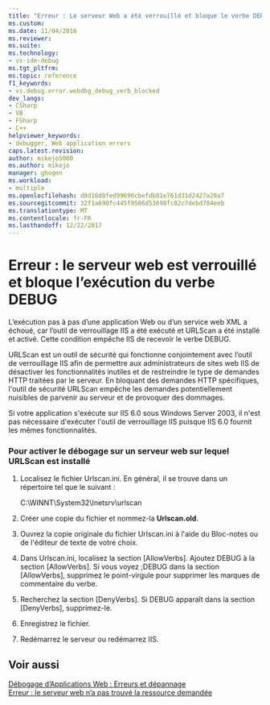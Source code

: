 ```yaml
---
title: "Erreur : Le serveur Web a été verrouillé et bloque le verbe DEBUG | Documents Microsoft"
ms.custom: 
ms.date: 11/04/2016
ms.reviewer: 
ms.suite: 
ms.technology:
- vs-ide-debug
ms.tgt_pltfrm: 
ms.topic: reference
f1_keywords:
- vs.debug.error.webdbg_debug_verb_blocked
dev_langs:
- CSharp
- VB
- FSharp
- C++
helpviewer_keywords:
- debugger, Web application errors
caps.latest.revision: 
author: mikejo5000
ms.author: mikejo
manager: ghogen
ms.workload:
- multiple
ms.openlocfilehash: d8d16d8fed99696cbefdb81e761d31d2427a20a7
ms.sourcegitcommit: 32f1a690fc445f9586d53698fc82c7debd784eeb
ms.translationtype: MT
ms.contentlocale: fr-FR
ms.lasthandoff: 12/22/2017
---
```

# <a name="error-the-web-server-has-been-locked-down-and-is-blocking-the-debug-verb"></a>Erreur : le serveur web est verrouillé et bloque l’exécution du verbe DEBUG
L’exécution pas à pas d’une application Web ou d’un service web XML a échoué, car l’outil de verrouillage IIS a été exécuté et URLScan a été installé et activé. Cette condition empêche IIS de recevoir le verbe DEBUG.  
  
 URLScan est un outil de sécurité qui fonctionne conjointement avec l’outil de verrouillage IIS afin de permettre aux administrateurs de sites web IIS de désactiver les fonctionnalités inutiles et de restreindre le type de demandes HTTP traitées par le serveur. En bloquant des demandes HTTP spécifiques, l'outil de sécurité URLScan empêche les demandes potentiellement nuisibles de parvenir au serveur et de provoquer des dommages.  
  
 Si votre application s'exécute sur IIS 6.0 sous Windows Server 2003, il n'est pas nécessaire d'exécuter l'outil de verrouillage IIS puisque IIS 6.0 fournit les mêmes fonctionnalités.  
  
### <a name="to-enable-debugging-on-a-web-server-with-urlscan-installed"></a>Pour activer le débogage sur un serveur web sur lequel URLScan est installé  
  
1.  Localisez le fichier Urlscan.ini. En général, il se trouve dans un répertoire tel que le suivant :  
  
     C:\WINNT\System32\Inetsrv\urlscan  
  
2.  Créer une copie du fichier et nommez-la **Urlscan.old**.  
  
3.  Ouvrez la copie originale du fichier Urlscan.ini à l'aide du Bloc-notes ou de l'éditeur de texte de votre choix.  
  
4.  Dans Urlscan.ini, localisez la section [AllowVerbs]. Ajoutez DEBUG à la section [AllowVerbs]. Si vous voyez ;DEBUG dans la section [AllowVerbs], supprimez le point-virgule pour supprimer les marques de commentaire du verbe.  
  
5.  Recherchez la section [DenyVerbs]. Si DEBUG apparaît dans la section [DenyVerbs], supprimez-le.  
  
6.  Enregistrez le fichier.  
  
7.  Redémarrez le serveur ou redémarrez IIS.  
  
## <a name="see-also"></a>Voir aussi  
 [Débogage d’Applications Web : Erreurs et dépannage](../debugger/debugging-web-applications-errors-and-troubleshooting.md)   
 [Erreur : le serveur web n’a pas trouvé la ressource demandée](../debugger/error-the-web-server-could-not-find-the-requested-resource.md)